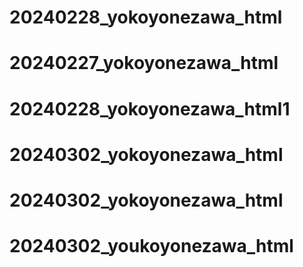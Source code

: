 # 20240228_yokoyonezawa_html
# 20240227_yokoyonezawa_html
# 20240228_yokoyonezawa_html1
# 20240302_yokoyonezawa_html
# 20240302_yokoyonezawa_html
# 20240302_youkoyonezawa_html
